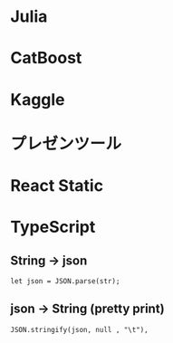 
# Julia

# CatBoost

# Kaggle

# プレゼンツール

# React Static

# TypeScript
## String -> json
```
let json = JSON.parse(str);
```

## json -> String (pretty print)
```
JSON.stringify(json, null , "\t"),
```

